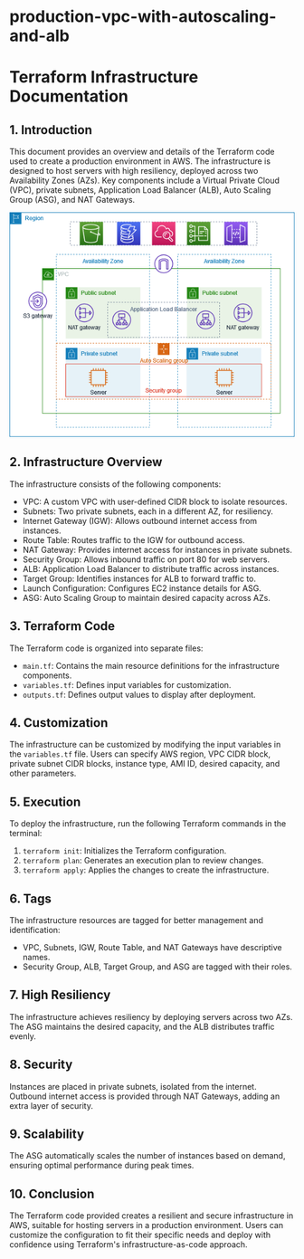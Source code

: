 # production-vpc-with-autoscaling-and-alb

# Terraform Infrastructure Documentation

## 1. Introduction
This document provides an overview and details of the Terraform code used to create a production environment in AWS. The infrastructure is designed to host servers with high resiliency, deployed across two Availability Zones (AZs). Key components include a Virtual Private Cloud (VPC), private subnets, Application Load Balancer (ALB), Auto Scaling Group (ASG), and NAT Gateways.



![Image Alt Text](images/vpc-example-private-subnets.png)


## 2. Infrastructure Overview
The infrastructure consists of the following components:
- VPC: A custom VPC with user-defined CIDR block to isolate resources.
- Subnets: Two private subnets, each in a different AZ, for resiliency.
- Internet Gateway (IGW): Allows outbound internet access from instances.
- Route Table: Routes traffic to the IGW for outbound access.
- NAT Gateway: Provides internet access for instances in private subnets.
- Security Group: Allows inbound traffic on port 80 for web servers.
- ALB: Application Load Balancer to distribute traffic across instances.
- Target Group: Identifies instances for ALB to forward traffic to.
- Launch Configuration: Configures EC2 instance details for ASG.
- ASG: Auto Scaling Group to maintain desired capacity across AZs.

## 3. Terraform Code
The Terraform code is organized into separate files:
- `main.tf`: Contains the main resource definitions for the infrastructure components.
- `variables.tf`: Defines input variables for customization.
- `outputs.tf`: Defines output values to display after deployment.

## 4. Customization
The infrastructure can be customized by modifying the input variables in the `variables.tf` file. Users can specify AWS region, VPC CIDR block, private subnet CIDR blocks, instance type, AMI ID, desired capacity, and other parameters.

## 5. Execution
To deploy the infrastructure, run the following Terraform commands in the terminal:
1. `terraform init`: Initializes the Terraform configuration.
2. `terraform plan`: Generates an execution plan to review changes.
3. `terraform apply`: Applies the changes to create the infrastructure.

## 6. Tags
The infrastructure resources are tagged for better management and identification:
- VPC, Subnets, IGW, Route Table, and NAT Gateways have descriptive names.
- Security Group, ALB, Target Group, and ASG are tagged with their roles.

## 7. High Resiliency
The infrastructure achieves resiliency by deploying servers across two AZs. The ASG maintains the desired capacity, and the ALB distributes traffic evenly.

## 8. Security
Instances are placed in private subnets, isolated from the internet. Outbound internet access is provided through NAT Gateways, adding an extra layer of security.

## 9. Scalability
The ASG automatically scales the number of instances based on demand, ensuring optimal performance during peak times.

## 10. Conclusion
The Terraform code provided creates a resilient and secure infrastructure in AWS, suitable for hosting servers in a production environment. Users can customize the configuration to fit their specific needs and deploy with confidence using Terraform's infrastructure-as-code approach.
